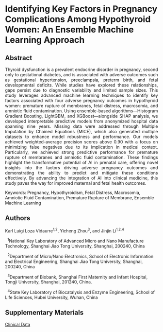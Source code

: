# Identifying Key Factors in Pregnancy Complications Among Hypothyroid Women: An Ensemble Machine Learning Approach

## Abstract

<p style='text-align: justify;'>
Thyroid dysfunction is a prevalent endocrine disorder in pregnancy, second only to gestational diabetes, and is associated with adverse outcomes such as gestational hypertension, preeclampsia, preterm birth, and fetal developmental deficits. While studies have explored these relationships, gaps persist due to diagnostic variability and limited sample sizes. This study leverages advanced machine learning techniques to identify key factors associated with four adverse pregnancy outcomes in hypothyroid women: premature rupture of membranes, fetal distress, macrosomia, and amniotic fluid contamination. Using ensemble-based algorithms—Histogram Gradient Boosting, LightGBM, and XGBoost—alongside SHAP analysis, we developed interpretable predictive models from anonymized hospital data spanning nine years. Missing data were addressed through Multiple Imputation by Chained Equations (MICE), which also generated multiple datasets to enhance model robustness and performance. Our models achieved weighted-average precision scores above 0.90 with a focus on minimizing false negatives due to its implication in medical context. Particularly, we achieved strong predictive performance for premature rupture of membranes and amniotic fluid contamination. These findings highlight the transformative potential of AI in prenatal care, offering novel insights into the factors driving adverse pregnancy outcomes and demonstrating the ability to predict and mitigate these conditions effectively. By advancing the integration of AI into clinical medicine, this study paves the way for improved maternal and fetal health outcomes.

Keywords: Pregnancy, Hypothyroidism, Fetal Distress, Macrosomia, Amniotic Fluid Contamination, Premature Rupture of Membrane, Ensemble Machine Learning
</p>

## Authors

Karl Luigi Loza Vidaurre<sup>1,2</sup>, Yicheng Zhou<sup>3</sup>, and Jinjin Li<sup>1,2,4</sup>

&nbsp;&nbsp;<sup>1</sup>National Key Laboratory of Advanced Micro and Nano Manufacture Technology, Shanghai Jiao Tong University, Shanghai, 200240, China

&nbsp;&nbsp;<sup>2</sup>Department of Micro/Nano Electronics, School of Electronic Information and Electrical Engineering, Shanghai Jiao Tong University, Shanghai, 200240, China

&nbsp;&nbsp;<sup>3</sup>Department of Biobank, Shanghai First Maternity and Infant Hospital, Tongji University, Shanghai, 201240, China.

&nbsp;&nbsp;<sup>4</sup>State Key Laboratory of Biocatalysis and Enzyme Engineering, School of Life Sciences, Hubei University, Wuhan, China

## Supplementary Materials

[Clinical Data](https://drive.google.com/file/d/100xYLuBiE6BTRntuDHAS_iokQbs2GhR1/view?usp=sharing)
